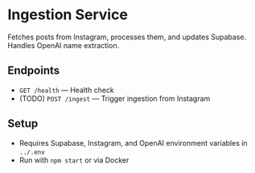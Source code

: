 # Ingestion Service

Fetches posts from Instagram, processes them, and updates Supabase. Handles OpenAI name extraction.

## Endpoints

- `GET /health` — Health check
- (TODO) `POST /ingest` — Trigger ingestion from Instagram

## Setup

- Requires Supabase, Instagram, and OpenAI environment variables in `../.env`
- Run with `npm start` or via Docker
